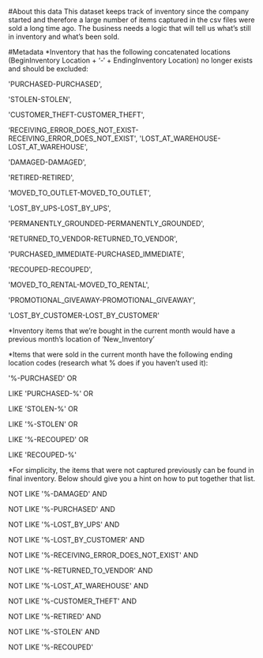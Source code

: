 #About this data
This dataset keeps track of inventory since the company started and therefore a large number of items captured in the csv files were sold a long time ago. The business needs a logic that will tell us what’s still in inventory and what’s been sold.

#Metadata 
*Inventory that has the following concatenated locations (BeginInventory Location + ‘-‘ + EndingInventory Location) no longer exists and should be excluded:

 'PURCHASED-PURCHASED',

'STOLEN-STOLEN',

'CUSTOMER_THEFT-CUSTOMER_THEFT',

‘RECEIVING_ERROR_DOES_NOT_EXIST-RECEIVING_ERROR_DOES_NOT_EXIST', 'LOST_AT_WAREHOUSE-LOST_AT_WAREHOUSE',

'DAMAGED-DAMAGED',

'RETIRED-RETIRED',

'MOVED_TO_OUTLET-MOVED_TO_OUTLET',

 'LOST_BY_UPS-LOST_BY_UPS',

'PERMANENTLY_GROUNDED-PERMANENTLY_GROUNDED',

'RETURNED_TO_VENDOR-RETURNED_TO_VENDOR',

'PURCHASED_IMMEDIATE-PURCHASED_IMMEDIATE',

'RECOUPED-RECOUPED',

'MOVED_TO_RENTAL-MOVED_TO_RENTAL',

'PROMOTIONAL_GIVEAWAY-PROMOTIONAL_GIVEAWAY',

'LOST_BY_CUSTOMER-LOST_BY_CUSTOMER'

*Inventory items that we’re bought in the current month would have a previous month’s location of ‘New_Inventory’

*Items that were sold in the current month have the following ending location codes (research what % does if you haven’t used it):

'%-PURCHASED' OR

LIKE 'PURCHASED-%' OR

LIKE 'STOLEN-%' OR

LIKE '%-STOLEN' OR

LIKE '%-RECOUPED' OR

LIKE 'RECOUPED-%'

*For simplicity, the items that were not captured previously can be found in final inventory. Below should give you a hint on how to put together that list.

NOT LIKE '%-DAMAGED' AND

NOT LIKE '%-PURCHASED' AND

NOT LIKE '%-LOST_BY_UPS' AND

NOT LIKE '%-LOST_BY_CUSTOMER' AND

NOT LIKE '%-RECEIVING_ERROR_DOES_NOT_EXIST' AND

NOT LIKE '%-RETURNED_TO_VENDOR' AND

NOT LIKE '%-LOST_AT_WAREHOUSE' AND

NOT LIKE '%-CUSTOMER_THEFT' AND

NOT LIKE '%-RETIRED' AND

NOT LIKE '%-STOLEN' AND

NOT LIKE '%-RECOUPED'

 
